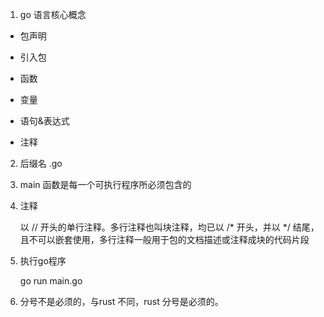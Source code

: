 1. go 语言核心概念

+ 包声明

+ 引入包

+ 函数

+ 变量

+ 语句&表达式

+ 注释

2. 后缀名 .go

3. main 函数是每一个可执行程序所必须包含的

4. 注释

   以 // 开头的单行注释。多行注释也叫块注释，均已以 /* 开头，并以 */ 结尾，且不可以嵌套使用，多行注释一般用于包的文档描述或注释成块的代码片段

5. 执行go程序

   go run main.go

6. 分号不是必须的，与rust 不同，rust 分号是必须的。